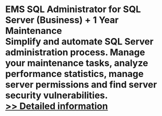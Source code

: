 # EMS SQL Administrator for SQL Server (Business) + 1 Year Maintenance<br />Simplify and automate SQL Server administration process. Manage your maintenance tasks, analyze performance statistics, manage server permissions and find server security vulnerabilities.<br />[>> Detailed information](https://secure.shareit.com/shareit/product.html?productid=300576136&affiliateid=200057808)